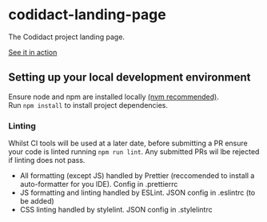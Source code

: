 # codidact-landing-page

The Codidact project landing page.

[See it in action](https://codidact.org/)

## Setting up your local development environment

Ensure node and npm are installed locally [(nvm recommended)](https://github.com/nvm-sh/nvm).  
Run `npm install` to install project dependencies.

### Linting

Whilst CI tools will be used at a later date, before submitting a PR ensure your code is linted
running `npm run lint`. Any submitted PRs wil lbe rejected if linting does not pass.

-   All formatting (except JS) handled by Prettier (reccomended to install a auto-formatter for you IDE). Config in .prettierrc
-   JS formatting and linting handled by ESLint. JSON config in .eslintrc (to be added)
-   CSS linting handled by stylelint. JSON config in .stylelintrc
